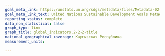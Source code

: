 ```yaml
---
goal_meta_link: https://unstats.un.org/sdgs/metadata/files/Metadata-02-02-02a.pdf
goal_meta_link_text: United Nations Sustainable Development Goals Metadata (pdf 232kB)
reporting_status: complete
data_non_statistical: false
graph_type: line
graph_title: global_indicators.2-2-2-title
national_geographical_coverage: Кыргызская Республика
measurement_units: 

---
```

